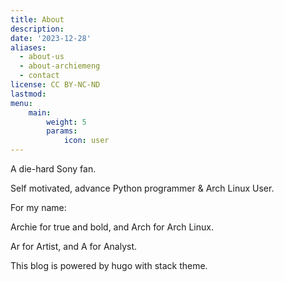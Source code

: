 ```yaml
---
title: About
description:
date: '2023-12-28'
aliases:
  - about-us
  - about-archiemeng
  - contact
license: CC BY-NC-ND
lastmod: 
menu:
    main: 
        weight: 5
        params:
            icon: user
---
```


A die-hard Sony fan.

Self motivated, advance Python programmer & Arch Linux User.

For my name:

Archie for true and bold, and Arch for Arch Linux.

Ar for Artist, and A for Analyst.

This blog is powered by hugo with stack theme.
